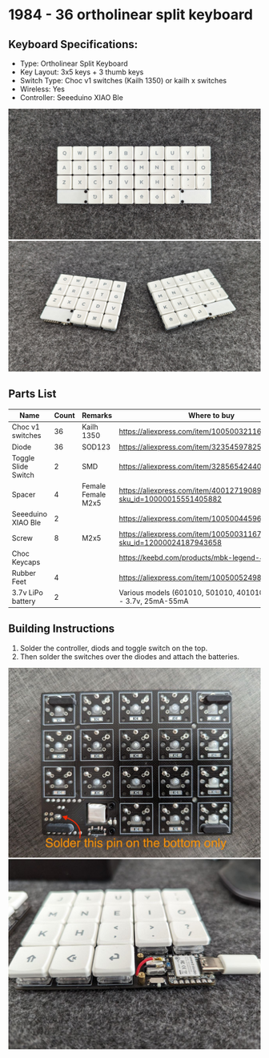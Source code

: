 
# 1984 - 36 ortholinear split keyboard

## Keyboard Specifications:

* Type: Ortholinear Split Keyboard
* Key Layout: 3x5 keys + 3 thumb keys
* Switch Type: Choc v1 switches (Kailh 1350) or kailh x switches
* Wireless: Yes
* Controller: Seeeduino XIAO Ble

![image0](./images/image0.jpg)
![image1](./images/image1.jpg)

## Parts List

| Name                    | Count | Remarks            | Where to buy                                                               |
| ---                     | ---   | ---                | ---                                                                        |
| Choc v1 switches        |    36 | Kailh 1350         | https://aliexpress.com/item/1005003211600725.html                          |
| Diode                   |    36 | SOD123             | https://aliexpress.com/item/32354597825.html                               |
| Toggle Slide Switch     |     2 | SMD                | https://aliexpress.com/item/32856542440.html                               |
| Spacer                  |     4 | Female Female M2x5 | https://aliexpress.com/item/4001271908929.html?sku_id=10000015551405882    |
| Seeeduino XIAO Ble      |     2 |                    | https://aliexpress.com/item/1005004459618789.html                          |
| Screw                   |     8 | M2x5               | https://aliexpress.com/item/1005003116717551.html?sku_id=12000024187943658 |
| Choc Keycaps            |       |                    | https://keebd.com/products/mbk-legend-40s-set                              |
| Rubber Feet             |     4 |                    | https://aliexpress.com/item/1005005249895853.html                          |
| 3.7v LiPo battery       |     2 |                    | Various models (601010, 501010, 401010, 400909) - 3.7v, 25mA-55mA          |

## Building Instructions

1. Solder the controller, diods and toggle switch on the top.
2. Then solder the switches over the diodes and attach the batteries.

<img src="./images/image2.jpg" style="width:600px">
<img src="./images/image3.jpg" style="width:600px">
